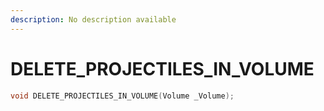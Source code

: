 ```yaml
---
description: No description available 
---
```


# DELETE_PROJECTILES_IN_VOLUME

```cpp
void DELETE_PROJECTILES_IN_VOLUME(Volume _Volume);
```